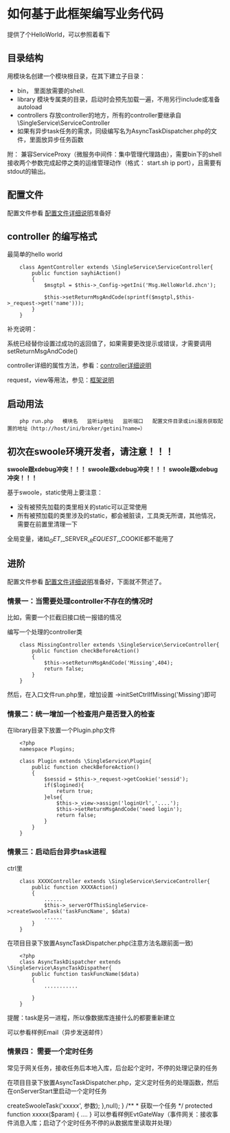 # 如何基于此框架编写业务代码

提供了个HelloWorld，可以参照着看下

## 目录结构

用模块名创建一个模块根目录，在其下建立子目录：

* bin， 里面放需要的shell.
* library 模块专属类的目录，启动时会预先加载一遍，不用另行include或准备autoload
* controllers 存放controller的地方，所有的controller要继承自\SingleService\ServiceController
* 如果有异步task任务的需求，同级编写名为AsyncTaskDispatcher.php的文件，里面放异步任务函数

附： 兼容ServiceProxy（微服务中间件：集中管理代理路由），需要bin下的shell接收两个参数完成起停之类的运维管理动作（格式： start.sh ip port），且需要有stdout的输出。

## 配置文件

配置文件参看 [配置文件详细说明](docs/Config.md)准备好

## controller 的编写格式

最简单的hello world

        class AgentController extends \SingleService\ServiceController{
            public function sayhiAction()
            {
                $msgtpl = $this->_Config->getIni('Msg.HelloWorld.zhcn');

                $this->setReturnMsgAndCode(sprintf($msgtpl,$this->_request->get('name')));
            }
        }

补充说明：

系统已经替你设置过成功的返回值了，如果需要更改提示或错误，才需要调用setReturnMsgAndCode()

controller详细的属性方法，参看：[controller详细说明](docs/Controller.md)

request，view等用法，参见：[框架说明](docs/Framework.md)

## 启动用法

        php run.php   模块名   监听ip地址   监听端口   配置文件目录或ini服务获取配置的地址（http://host/ini/broker/getini?name=）

## 初次在swoole环境开发者，请注意！！！

**swoole跟xdebug冲突！！！**
**swoole跟xdebug冲突！！！**
**swoole跟xdebug冲突！！！**

基于swoole，static使用上要注意：

- 没有被预先加载的类里相关的static可以正常使用
- 所有被预加载的类里涉及的static，都会被脏读，工具类无所谓，其他情况，需要在前置里清理一下

全局变量，诸如$_GET,$_SERVER,$_REQUEST,$_COOKIE都不能用了

## 进阶

配置文件参看 [配置文件详细说明](docs/Config.md)准备好，下面就不赘述了。

### 情景一：当需要处理controller不存在的情况时

比如，需要一个拦截旧接口统一报错的情况

编写一个处理的controller类

		class MissingController extends \SingleService\ServiceController{
		    public function checkBeforeAction()
		    {
				$this->setReturnMsgAndCode('Missing',404);
				return false;
		    }
		}

然后，在入口文件run.php里，增加设置 ->initSetCtrlIfMissing('Missing')即可

### 情景二：统一增加一个检查用户是否登入的检查

在library目录下放置一个Plugin.php文件

        <?php
        namespace Plugins;

        class Plugin extends \SingleService\Plugin{
            public function checkBeforeAction()
            {
                $sessid = $this->_request->getCookie('sessid');
                if($logined){
                    return true;
                }else{
                    $this->_view->assign('loginUrl','....');
                    $this->setReturnMsgAndCode('need login');
                    return false;
                }
            }
        }

### 情景三：启动后台异步task进程

ctrl里

        class XXXXController extends \SingleService\ServiceController{
            public function XXXXAction()
            {
                ......
                $this->_serverOfThisSingleService->createSwooleTask('taskFuncName', $data)
                ......
            }
        }

在项目目录下放置AsyncTaskDispatcher.php(注意方法名跟前面一致)

		<?php
		class AsyncTaskDispatcher extends \SingleService\AsyncTaskDispather{
		    public function taskFuncName($data)
		    {
		        ...........
		
		    }
		}

提醒：task是另一进程，所以像数据库连接什么的都要重新建立

可以参看样例Email（异步发送邮件）

### 情景四： 需要一个定时任务

常见于网关任务，接收任务后本地入库，后台起个定时，不停的处理记录的任务

在项目目录下放置AsyncTaskDispatcher.php，定义定时任务的处理函数，然后在onServerStart里启动一个定时任务

<?php

class AsyncTaskDispatcher extends \SingleService\AsyncTaskDispather{

    public function onServerStart($SingleServer)
    {
        swoole_timer_tick(间隔毫秒数,function ($timer_id, $tickCounter) use ($SingleServer){

             $SingleServer->createSwooleTask('xxxxx', 参数);

        },null);

    }
    /**
     * 获取一个任务
     */
    protected function xxxxx($param)
	{
		....
	}

可以参看样例EvtGateWay（事件网关：接收事件消息入库；启动了个定时任务不停的从数据库里读取并处理）